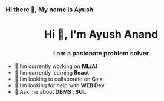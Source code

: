 ### Hi there 👋, My name is Ayush

<!--
**AyUsH-AnAnD-17/AyUsH-AnAnD-17** is a ✨ _special_ ✨ repository because its `README.md` (this file) appears on your GitHub profile.

Here are some ideas to get you started:

- 🔭 I’m currently working on AI/ML
- 🌱 I’m currently learning React
- 👯 I’m looking to collaborate on C++
- 🤔 I’m looking for help with Web Development
- 💬 Ask me about DBMS/SQL
- 📫 How to reach me: ...
- 😄 Pronouns: ...
- ⚡ Fun fact: ...
-->
<h1 align="center">Hi 👋, I'm Ayush Anand</h1>
<h3 align="center">I am a pasionate problem solver</h3>


- 🔭 I’m currently working on **ML/AI**
- 🌱 I’m currently learning **React**
- 👯 I’m looking to collaborate on **C++**
- 🤝 I’m looking for help with **WEB Dev**
- 💬 Ask me about **DBMS , SQL**
